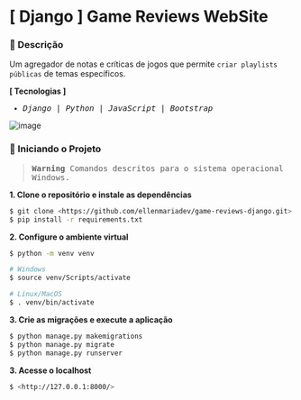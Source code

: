 # [ Django ] Game Reviews WebSite

### 📑 Descrição

Um agregador de notas e críticas de jogos que permite `criar playlists públicas` de temas específicos.

**[ Tecnologias ]**

<samp>
  
- <em>Django</em> | <em>Python</em> | <em>JavaScript</em> | <em>Bootstrap</em>
  
</samp>

![image](https://user-images.githubusercontent.com/99571291/202287918-17c1f6e7-35b6-4a32-b4b9-36ce4f62298a.png)

### 🎲 Iniciando o Projeto

<samp>

> **Warning**
> Comandos descritos para o sistema operacional Windows.

</samp>

**1. Clone o repositório e instale as dependências**

```sh
$ git clone <https://github.com/ellenmariadev/game-reviews-django.git>
$ pip install -r requirements.txt
```

**2. Configure o ambiente virtual**

```sh
$ python -m venv venv

# Windows
$ source venv/Scripts/activate

# Linux/MacOS
$ . venv/bin/activate
```

**3. Crie as migrações e execute a aplicação**

```sh
$ python manage.py makemigrations
$ python manage.py migrate
$ python manage.py runserver
```

**3. Acesse o localhost**

```sh
$ <http://127.0.0.1:8000/>
```
